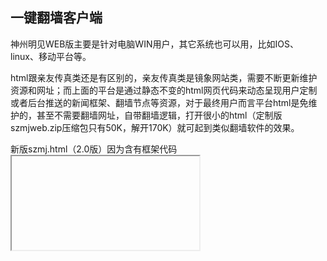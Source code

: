 ## 一键翻墙客户端

神州明见WEB版主要是针对电脑WIN用户，其它系统也可以用，比如IOS、linux、移动平台等。

html跟亲友传真类还是有区别的，亲友传真类是镜象网站类，需要不断更新维护资源和网址；而上面的平台是通过静态不变的html网页代码来动态呈现用户定制或者后台推送的新闻框架、翻墙节点等资源，对于最终用户而言平台html是免维护的，甚至不需要翻墙网址，自带翻墙逻辑，打开很小的html（定制版szmjweb.zip压缩包只有50K，解开170K）就可起到类似翻墙软件的效果。

新版szmj.html（2.0版）因为含有框架代码<iframe>，需要支持此代码的新浏览器才能够显示。新版szmj.html翻墙功能做了优化，并且增加了用二维码助手定制的接口。如果是作为本地网页使用或者在http网站下部署，就只需要使用index.html一个文件，可以改名。

资源目录 UxfPa （如：http://www.szzd.org/UxfPa ）下载到的是随机化处理在线防封锁PWA版本，带使用说明，以后如果新的出来会同步更新。如果是在https网站下部署，需要把三个文件都上传到根目录或子目录，但不能改名。

新版szmj.html下载的网址；

https://j.mp/szmjweb

注：后台已经更新，增加了一键翻墙客户端数字目录12，指向新版szmj.html打包下载。

如：http://www.szzd.org/12

#### 示例：视频播放器真相内容定制
  
请用自由门无界破网打开查看二维码助手【3-2】广传平台 的示例。定制步骤如下：
  
1、下载一键翻墙客户端（ https://github.com/szmj0/update/blob/main/extras/SZZD_PC/szmjweb.zip ）即WEB版（广传平台）定制版，启用对content.json的支持
用记事本打开index.html，把  < img src="" id="c" rel="">  替换为  < img src="" id="c" rel=";;;content.json"> 

2、需要把多线路播放数据支持的player.html（ https://github.com/szmj0/update/blob/main/extras/SZZD_PC/player.html ）、demo.json（ https://github.com/szmj0/update/blob/main/extras/SZZD_PC/demo.json ）及相关媒体文件放入content.json所指定的目录才行，Player.html也可以独立下载使用。content.json内容修改为包含Player.html的位置，如：
jsonpCallback([
    {
        "title": "样例",
        "css": "background:linear-gradient
(#566AC9,#0A38C2); color:#FFF;",
        "list": [
            {"title": "Player", "url": 
"book_html/Player.html"}        ]
    }
]);

3、demo.json的内容可以是相对于Player.html所在目录的本地媒体文件，也可以是网络媒体文件，支持m3u8 流媒体、mp4等，在电脑和手机的 Chrome 测了可以在 Player 里播放。
 
注：

（1）添加m3u8的demo.json示例，请破网测试：
[code]jsonpCallback([
    {
        "title": "新唐人美东频道",
        "file": [
            "http://sfdcgf3.aoci.site/static/wRK5F/WAVVCBpRUBo/QVSo1/DewAWS9kAe/5lBQs/gHHEQQN8VCBzKCpvz.m3u8"
        ]
    }
]);[/code]
其中播放链接生成方法是先用二维码助手破网获取泛域名如上（*.aoci.site），再破网获取具体的新唐人直播频道如美东频道等，命令参数为：
*替代为任意字符的泛域名/v.php?id=ntdmd&action=text

（2）添加自定义播放链接的demo.json示例，请破网测试：
网址结尾不是 “.m3u8”也可能是 m3u8 格式，m3u8 格式的要把 http 改为 Http，也就是自定义。
jsonpCallback([
    {
        "title": "新唐人中国频道",
        "file": [
            "Http://sfdcgf3.aoci.site/Gh5fG",
            "Http://sfdcgf3.aoci.site/PxKWd",
                "Http://sfdcgf3.aoci.site/YtaWK"
              ]
    }
]);

如果知道海外正义媒体网络发布公开的播放链接，可以用此播放器隐藏真实的播放址及后缀特征来实现自定义真相播放。比如上面获取新唐人中国频道直播神州明见代理资源目录的命令参数示例（请破网查看）：
  
http://www.szzd.org/v.php?api=getid&url=http://cnhls.ntdtv.com/cn/live150/playlist.m3u8
得到页面ID Gh5fG
  
http://www.szzd.org/v.php?api=getid&url=http://cnhls.ntdtv.com/cn/live400/playlist.m3u8
得到页面ID PxKWd
  
http://www.szzd.org/v.php?api=getid&url=http://cnhls.ntdtv.com/cn/live800/playlist.m3u8
得到页面ID YtaWK



